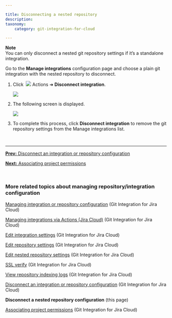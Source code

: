 ```yaml
---

title: Disconnecting a nested repository
description:
taxonomy:
    category: git-integration-for-cloud

---
```


<div class="bbb-callout bbb--note">
    <div class="irow">
    <div class="ilogobox">
        <span class="logoimg"></span>
    </div>
    <div class="imsgbox">
        <b>Note</b><br>
        You can only disconnect a nested git repository settings if it’s a standalone integration.
    </div>
    </div>
</div>

Go to the **Manage integrations** configuration page and choose a plain git integration with the nested repository to disconnect.

1.  Click &nbsp;<img src='/wp-content/uploads/actions-icon.png' /> Actions ➜ **Disconnect integration**.

    ![](/wp-content/uploads/gij-cloud-nested-repo-disconnect-integration.png)

2.  The following screen is displayed.

    ![](/wp-content/uploads/gij-cloud-nested-repo-disconnect-repo-prompt.png)

3.  To complete this process, click **Disconnect integration** to remove the git repository settings from the Manage integrations list.

&nbsp;
* * *

[**Prev:** Disconnect an integration or repository configuration](/git-integration-for-jira-cloud/removing-integration-or-repository-configuration-gij-cloud/)

[**Next:** Associating project permissions](/git-integration-for-jira-cloud/associating-project-permissions-gij-cloud)

&nbsp;

### More related topics about managing repository/integration configuration

[Managing integration or repository configuration](/git-integration-for-jira-cloud/managing-integration-or-repository-configuration-gij-cloud/) (Git Integration for Jira Cloud)

[Managing integrations via Actions (Jira Cloud)](/git-integration-for-jira-cloud/managing-integrations-via-actions-jira-cloud-gij-cloud/) (Git Integration for Jira Cloud)

[Edit integration settings](/git-integration-for-jira-cloud/edit-integration-gij-cloud/) (Git Integration for Jira Cloud)

[Edit repository settings](/git-integration-for-jira-cloud/edit-repository-gij-cloud/) (Git Integration for Jira Cloud)

[Edit nested repository settings](/git-integration-for-jira-cloud/edit-nested-repository-settings-gij-cloud/) (Git Integration for Jira Cloud)

[SSL verify](/git-integration-for-jira-cloud/ssl-verify-gij-cloud/) (Git Integration for Jira Cloud)

[View repository indexing logs](/git-integration-for-jira-cloud/view-repository-indexing-logs-gij-cloud/) (Git Integration for Jira Cloud)

[Disconnect an integration or repository configuration](/git-integration-for-jira-cloud/removing-integration-or-repository-configuration-gij-cloud/) (Git Integration for Jira Cloud)

**Disconnect a nested repository configuration** (this page)

[Associating project permissions](/git-integration-for-jira-cloud/associating-project-permissions-gij-cloud/) (Git Integration for Jira Cloud)


